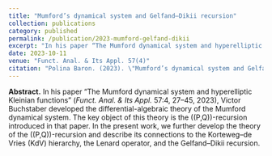 ```yaml
---
title: "Mumford’s dynamical system and Gelfand–Dikii recursion"
collection: publications
category: published
permalink: /publication/2023-mumford-gelfand-dikii
excerpt: "In his paper “The Mumford dynamical system and hyperelliptic Kleinian functions” (*Funct. Anal. & Its Appl.* 57:4, 27–45, 2023), Victor Buchstaber developed the differential-algebraic theory of the Mumford dynamical system. The key object of this theory is the (P,Q)-recursion introduced in that paper. In the present work, we further develop the theory of the (P,Q)-recursion and describe its connections to the Korteweg–de Vries (KdV) hierarchy, the Lenard operator, and the Gelfand–Dikii recursion."
date: 2023-10-11
venue: "Funct. Anal. & Its Appl. 57(4)"
citation: "Polina Baron. (2023). \"Mumford’s dynamical system and Gelfand–Dikii recursion.\" <i>Funct. Anal. &amp; Its Appl.</i> 57(4)."
---
```


**Abstract.** In his paper “The Mumford dynamical system and hyperelliptic Kleinian functions” (*Funct. Anal. & Its Appl.* 57:4, 27–45, 2023), Victor Buchstaber developed the differential-algebraic theory of the Mumford dynamical system. The key object of this theory is the \((P,Q)\)-recursion introduced in that paper. In the present work, we further develop the theory of the \((P,Q)\)-recursion and describe its connections to the Korteweg–de Vries (KdV) hierarchy, the Lenard operator, and the Gelfand–Dikii recursion.

